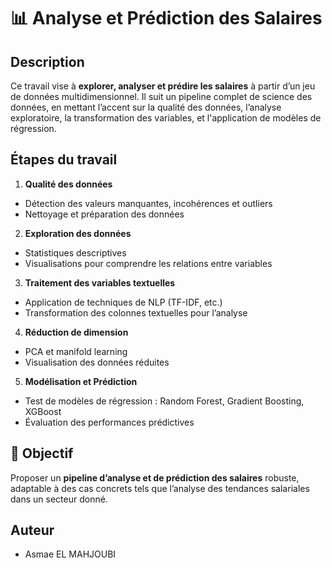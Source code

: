 # 📊 Analyse et Prédiction des Salaires

##  Description  
Ce travail vise à **explorer, analyser et prédire les salaires** à partir d’un jeu de données multidimensionnel. Il suit un pipeline complet de science des données, en mettant l’accent sur la qualité des données, l’analyse exploratoire, la transformation des variables, et l'application de modèles de régression.

##  Étapes du travail

1.  **Qualité des données**  
   - Détection des valeurs manquantes, incohérences et outliers  
   - Nettoyage et préparation des données

2.  **Exploration des données**  
   - Statistiques descriptives  
   - Visualisations pour comprendre les relations entre variables

3.  **Traitement des variables textuelles**  
   - Application de techniques de NLP (TF-IDF, etc.)  
   - Transformation des colonnes textuelles pour l’analyse

4.  **Réduction de dimension**  
   - PCA et manifold learning  
   - Visualisation des données réduites

5.  **Modélisation et Prédiction**  
   - Test de modèles de régression : Random Forest, Gradient Boosting, XGBoost  
   - Évaluation des performances prédictives

## 🎯 Objectif  
Proposer un **pipeline d’analyse et de prédiction des salaires** robuste, adaptable à des cas concrets tels que l’analyse des tendances salariales dans un secteur donné.      

##  Auteur
- Asmae EL MAHJOUBI

